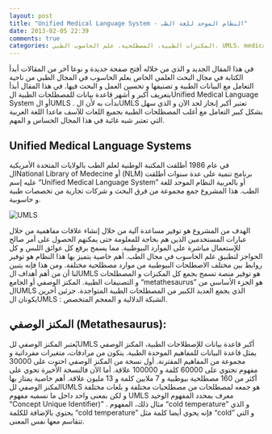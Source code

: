 ```yaml
---
layout: post
title: "Unified Medical Language System - النظام الموحد للغة الطب"
date: 2013-02-05 22:39
comments: true
categories: المكنزات الطبية، المصطلحية، علم الحاسوب الطبي، UMLS، medical informatic   
---
```




في هذا المقال الجديد و الذي من خلاله أفتح صفحة جديدة و نوعا آخر من المقالات أبدأ الكتابة في مجال البحث العلمي الخاص بعلم  الحاسوب في المجال الطبي من ناحية التعامل مع البيانات الطبية و تصنيفها و تحسين العمل و البحث فيها. في هذا المقال أبذأ بتعريف أكبر و أشهر قاعدة بيانات للمصطلحات الطبية الUnified Medical Language System أو الUMLS . بدأت به لأن الUMLS تعتبر أكبر إنجاز لحد الآن و الذي سهل بشكل كبير التعامل مع أغلب المصطلحات الطبية بجميع اللغات للآسف ماعدا اللغة العربية التي تعتبر شبه غائبة في هذا المجال الحساس و المهم. 
 <!-- more --> 
Unified Medical Language Systems
----------------------------------------------

في عام 1986 أطلقت المكتبة الوطنية لعلم الطب بالولايات المتحدة الأمريكية الNational Library of  Medecine  أو (NLM) برنامج تنمية على عدة سنوات أطلقت عليه  إسم  “Unified Medical Language System”  أو بالعربية النظام الموحد  للغة الطب.
هذا المشروع جمع مجموعة من فرق البحث و شركات تجارية من تخصصات طبية و حاسوبية.

<img src="/images/umls/umlstree.gif" title="UMLS"/>

الهدف من المشروع هو توفير مساعدة آلية من خلال إنشاء علاقات مفاهمية من خلال عبارات المستخدمين الذين هم بحاجة للمعلومة حتى يمكنهم الحصول على أمر صالح للإستعمال مياشرة على الموارد البيوطبية. مما يسمح برفع كل عوائق اللبس و كل الحواجز لتطبيق علم الحاسوب في مجال الطب.
أهم خاصية يتميز بها هذا النظام هو توفير روابط بين مختلف الاصطلحات البيوطبية من موارد مصطلحية مختلفة. ومن هذا فإنه يتبين لنا أن من أهم  أهداف الUMLS هو توفير منصة تسمح بجمع كل المكنزات و المصطلحات و التصنيفات الطبية.
المكنز الوصفي أو الجامع “metathesaurus” هو الجزء الأساسي من الUMLS الذي يجمع العديد الكبير من المصطلحات الطبية المتواجدة. جزئين أخرين  يكونان الUMLS : الشبكة الدلالية و المعجم المتخصص.

المكنز الوصفي  (Metathesaurus):
------------------------------
يُعتبر المكنز الوصفي للUMLS أكبر قاعدة بيانات للإصطلاحات الطبية، المكنز الوصفي يمثل قاعدة البيانات للمفاهيم الموحدة الطبية. يتكون من مرادفات، متغيرات مفرداتية و مجموعة من المفاهيم المقترنة. أول نسخة من المكنز الوصفي احتوت على 30000 مفهوم تحتوي على 60000 كلمة و 100000 علاقة. أما الآن فالنسخة الأخيرة تحوي على أكثر من 160 مصطلحية بيوطبية و 7 ملايين كلمة و 13 مليون علاقة. 
أهم خاصية يمتاز بها المكنز الوصفي للUMLS هو جمعه لمصطلحات من مصطلحيات مختلفة و بلغات مختلفة و لكن بمعنى واحد داخل ما نسميه مفهوم UMLS  معرف بمحدد المفهوم الوحيد “Concept Unique Identifier)” . مثال ذلك، المفهوم “cold temperature” و الذي يحتوي بالإضافة للكلمة “cold temperature” فإنه يحوي أيضا كلمة مثل “cold” و التي تتقاسم معها نفس المعنى.



 





